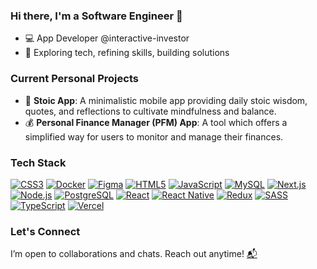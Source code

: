 ### Hi there, I'm a Software Engineer 👋

- 💻 App Developer @interactive-investor
- 🚀 Exploring tech, refining skills, building solutions

### Current Personal Projects

- 🌿 **Stoic App**: A minimalistic mobile app providing daily stoic wisdom, quotes, and reflections to cultivate mindfulness and balance.
- 💰 **Personal Finance Manager (PFM) App**: A tool which offers a simplified way for users to monitor and manage their finances.

### Tech Stack

[![CSS3](https://img.shields.io/badge/css3-%231572B6.svg?style=for-the-badge&logo=css3&logoColor=white)](https://developer.mozilla.org/en-US/docs/Web/CSS)
[![Docker](https://img.shields.io/badge/docker-%230db7ed.svg?style=for-the-badge&logo=docker&logoColor=white)](https://www.docker.com/)
[![Figma](https://img.shields.io/badge/Figma-F24E1E?style=for-the-badge&logo=figma&logoColor=white)](https://www.figma.com/)
[![HTML5](https://img.shields.io/badge/html5-%23E34F26.svg?style=for-the-badge&logo=html5&logoColor=white)](https://developer.mozilla.org/en-US/docs/Web/HTML)
[![JavaScript](https://img.shields.io/badge/javascript-%23323330.svg?style=for-the-badge&logo=javascript&logoColor=%23F7DF1E)](https://developer.mozilla.org/en-US/docs/Web/JavaScript)
[![MySQL](https://img.shields.io/badge/MySQL-005C84?style=for-the-badge&logo=mysql&logoColor=white)](https://www.mysql.com/)
[![Next.js](https://img.shields.io/badge/Next.js-%23000000.svg?style=for-the-badge&logo=next.js&logoColor=white)](https://nextjs.org/)
[![Node.js](https://img.shields.io/badge/Node.js-43853D?style=for-the-badge&logo=node.js&logoColor=white)](https://nodejs.org/)
[![PostgreSQL](https://img.shields.io/badge/PostgreSQL-%23336791.svg?style=for-the-badge&logo=postgresql&logoColor=white)](https://www.postgresql.org/)
[![React](https://img.shields.io/badge/react-%2320232a.svg?style=for-the-badge&logo=react&logoColor=%2361DAFB)](https://reactjs.org/)
[![React Native](https://img.shields.io/badge/react_native-%2320232a.svg?style=for-the-badge&logo=react&logoColor=%2361DAFB)](https://reactnative.dev/)
[![Redux](https://img.shields.io/badge/redux-%23593d88.svg?style=for-the-badge&logo=redux&logoColor=white)](https://redux.js.org/)
[![SASS](https://img.shields.io/badge/Sass-CC6699?style=for-the-badge&logo=sass&logoColor=white)](https://sass-lang.com/)
[![TypeScript](https://img.shields.io/badge/TypeScript-007ACC?style=for-the-badge&logo=typescript&logoColor=white)](https://www.typescriptlang.org/)
[![Vercel](https://img.shields.io/badge/Vercel-%23000000.svg?style=for-the-badge&logo=vercel&logoColor=white)](https://vercel.com/)
<!--
[![Bootstrap](https://img.shields.io/badge/Bootstrap-563D7C?style=for-the-badge&logo=bootstrap&logoColor=white)](https://getbootstrap.com/)
[![Canva](https://img.shields.io/badge/Canva-%2300C4CC.svg?&style=for-the-badge&logo=Canva&logoColor=white)](https://www.canva.com/)
[![Chakra UI](https://img.shields.io/badge/Chakra%20UI-319795?style=for-the-badge&logo=chakraui&logoColor=white)](https://chakra-ui.com/)
[![Java](https://img.shields.io/badge/java-%23ED8B00.svg?style=for-the-badge&logo=openjdk&logoColor=white)](https://www.java.com/)
[![Jira](https://img.shields.io/badge/Jira-0052CC?style=for-the-badge&logo=Jira&logoColor=white)](https://www.atlassian.com/software/jira)
[![MUI](https://img.shields.io/badge/MUI-%230081CB.svg?style=for-the-badge&logo=mui&logoColor=white)](https://mui.com/)
[![npm](https://img.shields.io/badge/NPM-%23CB3837.svg?style=for-the-badge&logo=npm&logoColor=white)](https://www.npmjs.com/)
[![Postman](https://img.shields.io/badge/Postman-FF6C37?style=for-the-badge&logo=postman&logoColor=white)](https://www.postman.com/)
[![Spring](https://img.shields.io/badge/Spring-6DB33F?style=for-the-badge&logo=spring&logoColor=white)](https://spring.io/)
[![VS Code](https://img.shields.io/badge/Visual_Studio_Code-0078D4?style=for-the-badge&logo=visual%20studio%20code&logoColor=white)]
(https://code.visualstudio.com/)
[![Yarn](https://img.shields.io/badge/Yarn-%232C8EBB.svg?style=for-the-badge&logo=yarn&logoColor=white)](https://yarnpkg.com/)
-->

### Let's Connect
I’m open to collaborations and chats. Reach out anytime! [📬](mailto:simone.melidoni@outlook.com)
